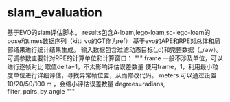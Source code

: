 # slam_evaluation

基于EVO的slam评估脚本。
results包含A-loam,lego-loam,sc-lego-loam的 pose和times数据序列（kitti vo的GT作为ref）
基于evo的APE和RPE对总体和局部结果进行统计结果生成。
输入数据包含过滤动态目标(_d)和完整数据（_raw）。
可调参数主要针对RPE的计算单位和计算窗口：
"""
    frame 一般不涉及单位，可以进行逐帧对比 取值delta=1，不太影响评估误差数量
    使用frame，1，利用最小粒度单位进行详细评估，寻找异常帧位置，从而修改代码。
    meters 可以通过设置10/20/50/100 m ，会缩小评估误差数量
    degrees=radians, filter_pairs_by_angle
"""
